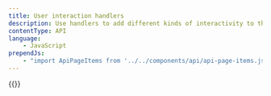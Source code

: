 ```yaml
---
title: User interaction handlers
description: Use handlers to add different kinds of interactivity to the map such as mouse interactivity, touch interactions, and other gestures.
contentType: API
language:
    - JavaScript
prependJs:
    - "import ApiPageItems from '../../components/api/api-page-items.js';"
---
```


{{<ApiPageItems pageTitle={this.props.frontMatter.title} location={this.props.location} />}}
